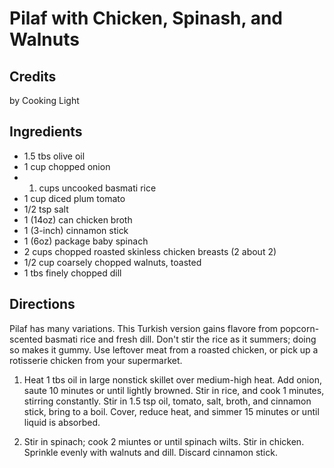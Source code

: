 # Pilaf with Chicken, Spinash, and Walnuts 

<!-- BEGIN content -->

## Credits

by Cooking Light

## Ingredients

- 1.5 tbs olive oil
- 1 cup chopped onion
- 1. cups uncooked basmati rice
- 1 cup diced plum tomato
- 1/2 tsp salt
- 1 (14oz) can chicken broth
- 1 (3-inch) cinnamon stick
- 1 (6oz) package baby spinach
- 2 cups chopped roasted skinless chicken breasts (2 about 2)
- 1/2 cup coarsely chopped walnuts, toasted
- 1 tbs finely chopped dill

## Directions

Pilaf has many variations. This Turkish version gains flavore from popcorn-scented basmati rice and fresh dill. Don't stir the rice as it summers; doing so makes it gummy. Use leftover meat from a roasted chicken, or pick up a rotisserie chicken from your supermarket.  
  
 1. Heat 1 tbs oil in large nonstick skillet over medium-high heat. Add onion, saute 10 minutes or until lightly browned. Stir in rice, and cook 1 minutes, stirring constantly. Stir in 1.5 tsp oil, tomato, salt, broth, and cinnamon stick, bring to a boil. Cover, reduce heat, and simmer 15 minutes or until liquid is absorbed.  
  
 2. Stir in spinach; cook 2 miuntes or until spinach wilts. Stir in chicken. Sprinkle evenly with walnuts and dill. Discard cinnamon stick.

<!-- END content -->

